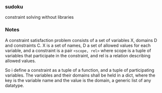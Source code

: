 ### sudoku

constraint solving without libraries

### Notes

A constraint satisfaction problem consists of a set of variables X, domains D and constraints C.
X is a set of names, D a set of allowed values for each variable,
and a constraint is a pair `<scope, rel>` where scope is a tuple of variables that participate in the constraint,
and rel is a relation describing allowed values.

So i define a constraint as a tuple of a function, and a tuple of participating variables.
The variables and their domains shall be held in a dict, where the key is the variable name and the value is the domain, a generic list of any datatype.
